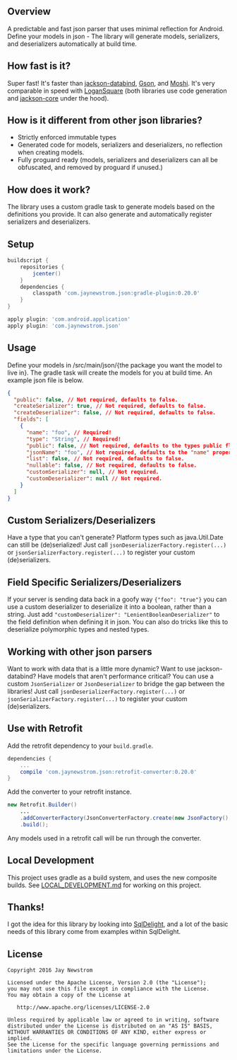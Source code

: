 Overview
--------
A predictable and fast json parser that uses minimal reflection for Android.
Define your models in json - The library will generate models, serializers, and deserializers automatically at build time.

How fast is it?
---------------
Super fast! It's faster than [jackson-databind](https://github.com/FasterXML/jackson-databind), [Gson](https://github.com/google/gson), and [Moshi](https://github.com/square/moshi).
It's very comparable in speed with [LoganSquare](https://github.com/bluelinelabs/LoganSquare) (both libraries use code generation and [jackson-core](https://github.com/FasterXML/jackson-core) under the hood).

How is it different from other json libraries?
----------------------------------------------
- Strictly enforced immutable types
- Generated code for models, serializers and deserializers, no reflection when creating models.
- Fully proguard ready (models, serializers and deserializers can all be obfuscated, and removed by proguard if unused.)

How does it work?
-----------------
The library uses a custom gradle task to generate models based on the definitions you provide.
It can also generate and automatically register serializers and deserializers.  

Setup
-----
```groovy
buildscript {
    repositories {
        jcenter()
    }
    dependencies {
        classpath 'com.jaynewstrom.json:gradle-plugin:0.20.0'
    }
}

apply plugin: 'com.android.application'
apply plugin: 'com.jaynewstrom.json'
```

Usage
-----
Define your models in /src/main/json/{the package you want the model to live in}. The gradle task will create the models for you at build time.
An example json file is below.
```json
{
  "public": false, // Not required, defaults to false.
  "createSerializer": true, // Not required, defaults to false.
  "createDeserializer": false, // Not required, defaults to false.
  "fields": [
    {
      "name": "foo", // Required!
      "type": "String", // Required!
      "public": false, // Not required, defaults to the types public flag.
      "jsonName": "foo", // Not required, defaults to the "name" property.
      "list": false, // Not required, defaults to false.
      "nullable": false, // Not required, defaults to false.
      "customSerializer": null, // Not required.
      "customDeserializer": null // Not required.
    }
  ]
}
```

Custom Serializers/Deserializers
--------------------------------
Have a type that you can't generate? Platform types such as java.Util.Date can still be (de)serialized!
Just call `jsonDeserializerFactory.register(...)` or `jsonSerializerFactory.register(...)` to register your custom (de)serializers.

Field Specific Serializers/Deserializers
----------------------------------------
If your server is sending data back in a goofy way `{"foo": "true"}` you can use a custom deserializer to deserialize it into a boolean, rather than a string.
Just add `"customDeserializer": "LenientBooleanDeserializer"` to the field definition when defining it in json.
You can also do tricks like this to deserialize polymorphic types and nested types.

Working with other json parsers
-------------------------------
Want to work with data that is a little more dynamic? Want to use jackson-databind? Have models that aren't performance critical?
You can use a custom `JsonSerializer` or `JsonDeserializer` to bridge the gap between the libraries!
Just call `jsonDeserializerFactory.register(...)` or `jsonSerializerFactory.register(...)` to register your custom (de)serializers.

Use with Retrofit
-----------------
Add the retrofit dependency to your `build.gradle`.

```groovy
dependencies {
    ...
    compile 'com.jaynewstrom.json:retrofit-converter:0.20.0'
}
```

Add the converter to your retrofit instance.

```java
new Retrofit.Builder()
    ...
    .addConverterFactory(JsonConverterFactory.create(new JsonFactory(), new JsonSerializerFactory(), new JsonDeserializerFactory()))
    .build();
```

Any models used in a retrofit call will be run through the converter.

Local Development
-----------------
This project uses gradle as a build system, and uses the new composite builds. See [LOCAL_DEVELOPMENT.md](LOCAL_DEVELOPMENT.md) for working on this project.

Thanks!
-------
I got the idea for this library by looking into [SqlDelight](https://github.com/square/sqldelight/), and a lot of the basic needs of this library come from examples within SqlDelight.

License
-------
    Copyright 2016 Jay Newstrom

    Licensed under the Apache License, Version 2.0 (the "License");
    you may not use this file except in compliance with the License.
    You may obtain a copy of the License at

       http://www.apache.org/licenses/LICENSE-2.0

    Unless required by applicable law or agreed to in writing, software
    distributed under the License is distributed on an "AS IS" BASIS,
    WITHOUT WARRANTIES OR CONDITIONS OF ANY KIND, either express or implied.
    See the License for the specific language governing permissions and
    limitations under the License.
